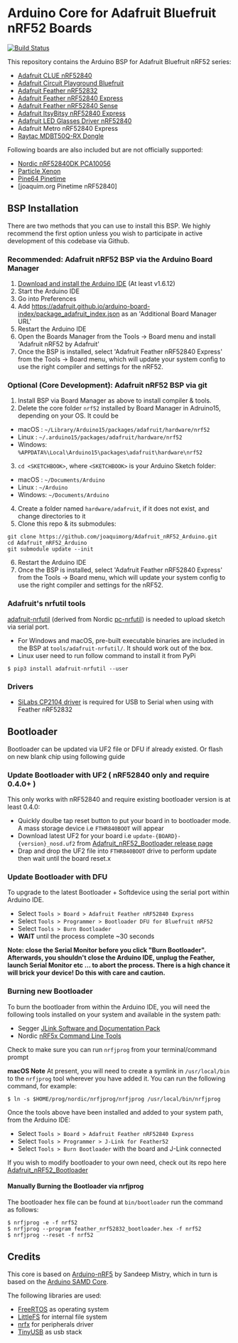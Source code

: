 # Arduino Core for Adafruit Bluefruit nRF52 Boards

[![Build Status](https://github.com/adafruit/Adafruit_nRF52_Arduino/workflows/Build/badge.svg)](https://github.com/adafruit/Adafruit_nRF52_Arduino/actions)

This repository contains the Arduino BSP for Adafruit Bluefruit nRF52 series:

- [Adafruit CLUE nRF52840](https://www.adafruit.com/product/4500)
- [Adafruit Circuit Playground Bluefruit](https://www.adafruit.com/product/4333)
- [Adafruit Feather nRF52832](https://www.adafruit.com/product/3406)
- [Adafruit Feather nRF52840 Express](https://www.adafruit.com/product/4062)
- [Adafruit Feather nRF52840 Sense](https://www.adafruit.com/product/4516)
- [Adafruit ItsyBitsy nRF52840 Express](https://www.adafruit.com/product/4481)
- [Adafruit LED Glasses Driver nRF52840](https://www.adafruit.com/product/5217)
- Adafruit Metro nRF52840 Express
- [Raytac MDBT50Q-RX Dongle](https://www.adafruit.com/product/5199)

Following boards are also included but are not officially supported:

- [Nordic nRF52840DK PCA10056](https://www.nordicsemi.com/Software-and-Tools/Development-Kits/nRF52840-DK)
- [Particle Xenon](https://store.particle.io/products/xenon)
- [Pine64 Pinetime](https://www.pine64.org/pinetime/) 
- [joaquim.org Pinetime nRF52840]

## BSP Installation

There are two methods that you can use to install this BSP. We highly recommend the first option unless you wish to participate in active development of this codebase via Github.

### Recommended: Adafruit nRF52 BSP via the Arduino Board Manager

 1. [Download and install the Arduino IDE](https://www.arduino.cc/en/Main/Software) (At least v1.6.12)
 2. Start the Arduino IDE
 3. Go into Preferences
 4. Add https://adafruit.github.io/arduino-board-index/package_adafruit_index.json as an 'Additional Board Manager URL'
 5. Restart the Arduino IDE
 6. Open the Boards Manager from the Tools -> Board menu and install 'Adafruit nRF52 by Adafruit'
 7. Once the BSP is installed, select 'Adafruit Feather nRF52840 Express' from the Tools -> Board menu, which will update your system config to use the right compiler and settings for the nRF52.

### Optional (Core Development): Adafruit nRF52 BSP via git

 1. Install BSP via Board Manager as above to install compiler & tools.
 2. Delete the core folder `nrf52` installed by Board Manager in Adruino15, depending on your OS. It could be
  * macOS  : `~/Library/Arduino15/packages/adafruit/hardware/nrf52`
  * Linux  : `~/.arduino15/packages/adafruit/hardware/nrf52`
  * Windows: `%APPDATA%\Local\Arduino15\packages\adafruit\hardware\nrf52`
 3. `cd <SKETCHBOOK>`, where `<SKETCHBOOK>` is your Arduino Sketch folder:
  * macOS  : `~/Documents/Arduino`
  * Linux  : `~/Arduino`
  * Windows: `~/Documents/Arduino`
 4. Create a folder named `hardware/adafruit`, if it does not exist, and change directories to it
 5. Clone this repo & its submodules:

   ```
   git clone https://github.com/joaquimorg/Adafruit_nRF52_Arduino.git
   cd Adafruit_nRF52_Arduino
   git submodule update --init
   ```
   
 6. Restart the Arduino IDE
 7. Once the BSP is installed, select 'Adafruit Feather nRF52840 Express' from the Tools -> Board menu, which will update your system config to use the right compiler and settings for the nRF52.

### Adafruit's nrfutil tools

[adafruit-nrfutil](https://github.com/adafruit/Adafruit_nRF52_nrfutil) (derived from Nordic [pc-nrfutil](https://github.com/NordicSemiconductor/pc-nrfutil)) is needed to upload sketch via serial port.

- For Windows and macOS, pre-built executable binaries are included in the BSP at `tools/adafruit-nrfutil/`. It should work out of the box.
- Linux user need to run follow command to install it from PyPi

```
$ pip3 install adafruit-nrfutil --user
```

### Drivers

- [SiLabs CP2104 driver](https://www.silabs.com/developers/usb-to-uart-bridge-vcp-drivers?tab=downloads) is required for USB to Serial when using with Feather nRF52832

## Bootloader

Bootloader can be updated via UF2 file or DFU if already existed. Or flash on new blank chip using following guide

### Update Bootloader with UF2 ( nRF52840 only and require 0.4.0+ )

This only works with nRF52840 and require existing bootloader version is at least 0.4.0:

- Quickly doulbe tap reset button to put your board in to bootloader mode. A mass storage device i.e `FTHR840BOOT` will appear
- Download latest UF2 for your board i.e `update-{BOARD}-{version}_nosd.uf2` from [Adafruit_nRF52_Bootloader release page](https://github.com/adafruit/Adafruit_nRF52_Bootloader/releases)
- Drap and drop the UF2 file into `FTHR840BOOT` drive to perform update then wait until the board reset.x

### Update Bootloader with DFU

To upgrade to the latest Bootloader + Softdevice using the serial port within Arduino IDE.

- Select `Tools > Board > Adafruit Feather nRF52840 Express`
- Select `Tools > Programmer > Bootloader DFU for Bluefruit nRF52`
- Select `Tools > Burn Bootloader`
- **WAIT** until the process complete ~30 seconds

**Note: close the Serial Monitor before you click "Burn Bootloader". Afterwards, you shouldn't close the Arduino IDE, unplug the Feather, launch Serial Monitor etc ... to abort the process. There is a high chance it will brick your device! Do this with care and caution.**

### Burning new Bootloader

To burn the bootloader from within the Arduino IDE, you will need the following tools installed
on your system and available in the system path:

- Segger [JLink Software and Documentation Pack](https://www.segger.com/downloads/jlink)
- Nordic [nRF5x Command Line Tools](https://www.nordicsemi.com/Software-and-Tools/Development-Tools/nRF-Command-Line-Tools)

Check to make sure you can run `nrfjprog` from your terminal/command prompt

**macOS Note** At present, you will need to create a symlink in `/usr/local/bin` to the
`nrfjprog` tool wherever you have added it. You can run the following command, for example:

```
$ ln -s $HOME/prog/nordic/nrfjprog/nrfjprog /usr/local/bin/nrfjprog
```

Once the tools above have been installed and added to your system path, from the Arduino IDE:

- Select `Tools > Board > Adafruit Feather nRF52840 Express`
- Select `Tools > Programmer > J-Link for Feather52`
- Select `Tools > Burn Bootloader` with the board and J-Link connected

If you wish to modify bootloader to your own need, check out its repo here [Adafruit_nRF52_Bootloader](https://github.com/adafruit/Adafruit_nRF52_Bootloader)

#### Manually Burning the Bootloader via nrfjprog

The bootloader hex file can be found at `bin/bootloader` run the command as follows:

```
$ nrfjprog -e -f nrf52
$ nrfjprog --program feather_nrf52832_bootloader.hex -f nrf52
$ nrfjprog --reset -f nrf52
```

## Credits

This core is based on [Arduino-nRF5](https://github.com/sandeepmistry/arduino-nRF5) by Sandeep Mistry,
which in turn is based on the [Arduino SAMD Core](https://github.com/arduino/ArduinoCore-samd).

The following libraries are used:

- [FreeRTOS](https://www.freertos.org/) as operating system
- [LittleFS](https://github.com/ARMmbed/littlefs) for internal file system
- [nrfx](https://github.com/NordicSemiconductor/nrfx) for peripherals driver
- [TinyUSB](https://github.com/hathach/tinyusb) as usb stack
